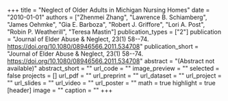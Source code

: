 +++
title = "Neglect of Older Adults in Michigan Nursing Homes"
date = "2010-01-01"
authors = ["Zhenmei Zhang", "Lawrence B. Schiamberg", "James Oehmke", "Gia E. Barboza", "Robert J. Griffore", "Lori A. Post", "Robin P. Weatherill", "Teresa Mastin"]
publication_types = ["2"]
publication = "Journal of Elder Abuse & Neglect, 23(1) 58--74. https://doi.org/10.1080/08946566.2011.534708"
publication_short = "Journal of Elder Abuse & Neglect, 23(1) 58--74. https://doi.org/10.1080/08946566.2011.534708"
abstract = "(Abstract not available)"
abstract_short = ""
url_code = ""
image_preview = ""
selected = false
projects = []
url_pdf = ""
url_preprint = ""
url_dataset = ""
url_project = ""
url_slides = ""
url_video = ""
url_poster = ""
math = true
highlight = true
[header]
image = ""
caption = ""
+++

